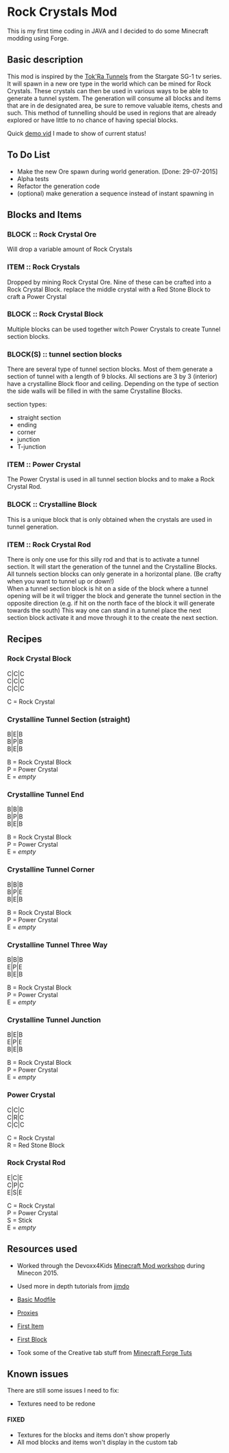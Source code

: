 # Rock Crystals Mod
This is my first time coding in JAVA and I decided to do some Minecraft modding using Forge.

## Basic description
This mod is inspired by the [Tok'Ra Tunnels](http://stargate.wikia.com/wiki/Tok'ra_tunnel) from the Stargate SG-1 tv series.
It will spawn in a new ore type in the world which can be mined for Rock Crystals.
These crystals can then be used in various ways to be able to generate a tunnel system. The generation will consume all blocks and items that are in de designated area, be sure to remove valuable items, chests and such. This method of tunnelling should be used in regions that are already explored or have little to no chance of having special blocks.

Quick [demo vid](https://youtu.be/Ggz6RaoXq9g) I made to show of current status!

## To Do List
- Make the new Ore spawn during world generation. [Done: 29-07-2015]
- Alpha tests
- Refactor the generation code
- (optional) make generation a sequence instead of instant spawning in

## Blocks and Items

### BLOCK :: Rock Crystal Ore
Will drop a variable amount of Rock Crystals

### ITEM :: Rock Crystals
Dropped by mining Rock Crystal Ore. Nine of these can be crafted into a Rock Crystal Block. replace the middle crystal with a Red Stone Block to craft a Power Crystal

### BLOCK :: Rock Crystal Block
Multiple blocks can be used together witch Power Crystals to create Tunnel section blocks.

### BLOCK(S) :: tunnel section blocks
There are several type of tunnel section blocks. Most of them generate a section of tunnel with a length of 9 blocks. All sections are 3 by 3 (interior) have a crystalline Block floor and ceiling. Depending on the type of section the side walls will be filled in with the same Crystalline Blocks.  

section types:
- straight section
- ending
- corner
- junction
- T-junction

### ITEM :: Power Crystal
The Power Crystal is used in all tunnel section blocks and to make a Rock Crystal Rod.

### BLOCK :: Crystalline Block
This is a unique block that is only obtained when the crystals are used in tunnel generation.

### ITEM :: Rock Crystal Rod
There is only one use for this silly rod and that is to activate a tunnel section. It will start the generation of the tunnel and the Crystalline Blocks. All tunnels section blocks can only generate in a horizontal plane. (Be crafty when you want to tunnel up or down!)  
When a tunnel section block is hit on a side of the block where a tunnel opening will be it wil trigger the block and generate the tunnel section in the opposite direction (e.g. if hit on the north face of the block it will generate towards the south) This way one can stand in a tunnel place the next section block activate it and move through it to the create the next section.

## Recipes

### Rock Crystal Block
C|C|C  
C|C|C  
C|C|C  

C = Rock Crystal

### Crystalline Tunnel Section (straight)
B|E|B  
B|P|B  
B|E|B  

B = Rock Crystal Block  
P = Power Crystal  
E = *empty*  

### Crystalline Tunnel End
B|B|B  
B|P|B  
B|E|B  

B = Rock Crystal Block  
P = Power Crystal  
E = *empty*  

### Crystalline Tunnel Corner
B|B|B  
B|P|E  
B|E|B  

B = Rock Crystal Block  
P = Power Crystal  
E = *empty*  

### Crystalline Tunnel Three Way
B|B|B  
E|P|E  
B|E|B  

B = Rock Crystal Block  
P = Power Crystal  
E = *empty*  

### Crystalline Tunnel Junction
B|E|B  
E|P|E  
B|E|B  

B = Rock Crystal Block  
P = Power Crystal  
E = *empty*  

### Power Crystal
C|C|C  
C|R|C  
C|C|C  

C = Rock Crystal  
R = Red Stone Block

### Rock Crystal Rod
E|C|E  
C|P|C  
E|S|E  

C = Rock Crystal  
P = Power Crystal  
S = Stick  
E = *empty*

## Resources used

- Worked through the Devoxx4Kids [Minecraft Mod workshop](https://github.com/devoxx4kids/materials/tree/master/workshops/minecraft) during Minecon 2015.

- Used more in depth tutorials from [jimdo](http://bedrockminer.jimdo.com/modding-tutorials/basic-modding-1-8/)
 - [Basic Modfile](http://bedrockminer.jimdo.com/modding-tutorials/basic-modding-1-8/basic-modfile/)
 - [Proxies](http://bedrockminer.jimdo.com/modding-tutorials/basic-modding-1-8/proxies/)
 - [First Item](http://bedrockminer.jimdo.com/modding-tutorials/basic-modding-1-8/first-item/)
 - [First Block](http://bedrockminer.jimdo.com/modding-tutorials/basic-modding-1-8/first-block/)

- Took some of the Creative tab stuff from [Minecraft Forge Tuts](http://tutorials.darkhax.net/custom-creative-tabs.html)

## Known issues
There are still some issues I need to fix:
- Textures need to be redone

#### FIXED
- Textures for the blocks and items don't show properly
- All mod blocks and items won't display in the custom tab
